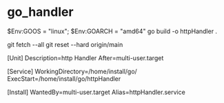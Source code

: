 # go_handler
$Env:GOOS = "linux"; $Env:GOARCH = "amd64"
go build -o httpHandler .


git fetch --all
git reset --hard origin/main

[Unit]
Description=http Handler
After=multi-user.target

[Service]
WorkingDirectory=/home/install/go/
ExecStart=/home/install/go/httpHandler

[Install]
WantedBy=multi-user.target
Alias=httpHandler.service
